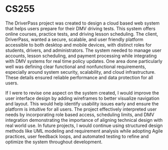 # CS255
The DriverPass project was created to design a cloud based web system that helps users prepare for their DMV driving tests. This system
offers online courses, practice tests, and driving lesson scheduling. The client, DriverPass, wanted a secure, scalable, and user friendly
platform accessible to both desktop and mobile devices, with distinct roles for students, drivers, and administrators. The system needed 
to manage user accounts, lesson scheduling, and payment processing while integrating with DMV systems for real time policy updates. One 
area done particularly well was defining clear functional and nonfunctional requirements, especially around system security, scalability, 
and cloud infrastructure. These details ensured reliable performance and data protection for all users.

If I were to revise one aspect on the system created, I would improve the user interface design by adding wireframes to better visualize 
navigation and layout. This would help identify usability issues early and ensure the platform is intuitive for all users. The project 
effectively interpreted user needs by incorporating role based access, scheduling limits, and DMV integration demonstrating the importance
of aligning technical design with real world use. In future projects, I would continue using structured design methods like UML modeling 
and requirement analysis while adopting Agile practices, user feedback loops, and automated testing to refine and optimize the system 
throughout development.
